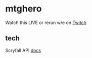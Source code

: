 # mtghero
Watch this LIVE or rerun w/e on [Twitch](twitch.tv)

## tech

Scryfall API [docs](https://scryfall.com/docs/api)